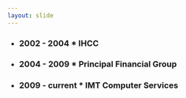 ```yaml
---
layout: slide
---
```


* ### 2002 - 2004 * IHCC
* ### 2004 - 2009 * Principal Financial Group
* ### 2009 - current * IMT Computer Services
